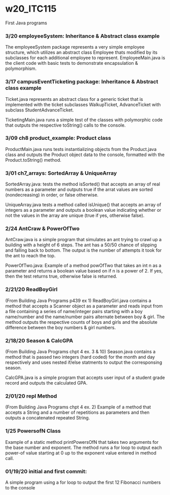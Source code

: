 # w20_ITC115
First Java programs

### 3/20 employeeSystem: Inheritance & Abstract class example
The employeeSystem package represents a very simple employee structure, which utilizes an abstract class Employee thats modified by its subclasses for each additional employee to represent. EmployeeMain.java is the client code with basic tests to demonstrate encapsulation & polymorphism.

### 3/17 campusEventTicketing package: Inheritance & Abstract class example
Ticket.java represents an abstract class for a generic ticket that is implemented with the ticket subclasses WalkupTicket, AdvanceTicket with subclass StudentAdvanceTicket. 

TicketingMain.java runs a simple test of the classes with polymorphic code that outputs the respective toString() calls to the console.

### 3/09 ch8 product_example: Product class
ProductMain.java runs tests instantializing objects from the Product.java class and outputs the Product object data to the console, formatted with the Product.toString() method.

### 3/01 ch7_arrays: SortedArray & UniqueArray
SortedArray.java: tests the method isSorted() that accepts an array of real numbers as a parameter and outputs true if the arrat values are sorted (nondecreasing) in order, or false otherwise.

UniqueArray.java tests a method called isUnique() that accepts an array of integers as a parameter and outputs a boolean value indicating whether or not the values in the array are unique (true if yes, otherwise false).

### 2/24 AntCraw & PowerOfTwo
AntCraw.java is a simple program that simulates an ant trying to crawl up a building with a height of 6 steps. The ant has a 50/50 chance of slipping and falling back to bottom. The output is the number of attempts it took for the ant to reach the top.

PowerOfTwo.java: Example of a method powOfTwo that takes an int n as a parameter and returns a boolean value based on if n is a power of 2. If yes, then the test returns true, otherwise false is returned. 

### 2/21/20 ReadBoyGirl
(From Building Java Programs p439 ex 1)
ReadBoyGirl.java contains a method that accepts a Scanner object as a parameter and reads input from a file containing a series of name/integer pairs starting with a boy name/number and the name/number pairs alternate between boy & girl. The method outputs the respective counts of boys and girls and the absolute difference between the boy numbers & girl numbers.

### 2/18/20 Season & CalcGPA
(From Building Java Programs chpt 4 ex. 3 & 10)
Season.java contains a method that is passed two integers (hard coded) for the month and day respectively and uses nested if/else statments to output the corresponsing season.

CalcGPA.java is a simple program that accepts user input of a student grade record and outputs the calculated GPA.

### 2/01/20 repl Method
(From Building Java Programs chpt 4 ex. 2)
Example of a method that accepts a String and a number of repetitions as parameters and then outputs a concatenated repeated String. 

### 1/25 PowersofN Class
Example of a static method printPowersOfN that takes two arguments for the base number and exponent. The method runs a for loop to output each power-of value starting at 0 up to the exponent value entered in method call.

### 01/19/20 initial and first commit:
A simple program using a for loop to output the first 12 Fibonacci numbers to the console



